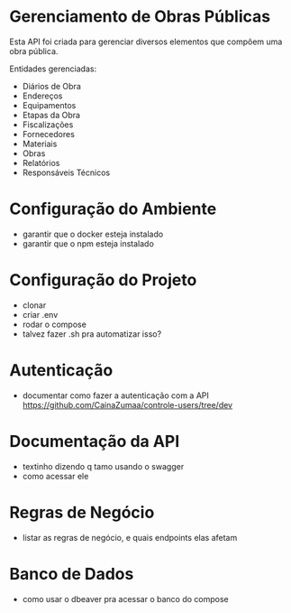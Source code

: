 # Gerenciamento de Obras Públicas

Esta API foi criada para gerenciar diversos elementos que compôem uma obra pública. 

Entidades gerenciadas:
- Diários de Obra
- Endereços
- Equipamentos
- Etapas da Obra
- Fiscalizações
- Fornecedores
- Materiais
- Obras
- Relatórios
- Responsáveis Técnicos

# Configuração do Ambiente

- garantir que o docker esteja instalado
- garantir que o npm esteja instalado

# Configuração do Projeto

- clonar
- criar .env
- rodar o compose
- talvez fazer .sh pra automatizar isso?

# Autenticação

- documentar como fazer a autenticação com a API https://github.com/CainaZumaa/controle-users/tree/dev

# Documentação da API

- textinho dizendo q tamo usando o swagger
- como acessar ele

# Regras de Negócio

- listar as regras de negócio, e quais endpoints elas afetam

# Banco de Dados

- como usar o dbeaver pra acessar o banco do compose